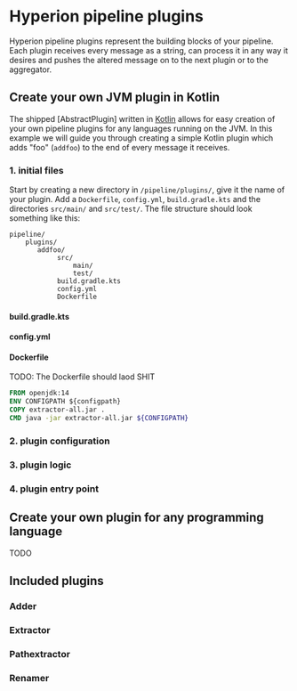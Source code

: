 # Hyperion pipeline plugins
Hyperion pipeline plugins represent the building blocks of your pipeline. 
Each plugin receives every message as a string, can process it in any way it desires 
and pushes the altered message on to the next plugin or to the aggregator.
## Create your own JVM plugin in Kotlin
The shipped [AbstractPlugin] written in [Kotlin](https://kotlinlang.org/) 
allows for easy creation of your own pipeline plugins for any languages running on the JVM.
In this example we will guide you through creating a simple Kotlin plugin 
which adds "foo" (`addfoo`) to the end of every message it receives.

### 1. initial files
Start by creating a new directory in `/pipeline/plugins/`, give it the name of your plugin.
Add a `Dockerfile`, `config.yml`, `build.gradle.kts` and the directories `src/main/` and `src/test/`.
The file structure should look something like this:
```
pipeline/
    plugins/
       addfoo/
            src/
                main/
                test/
            build.gradle.kts
            config.yml
            Dockerfile
```
#### build.gradle.kts
#### config.yml
#### Dockerfile
TODO: The Dockerfile should laod SHIT
```dockerfile
FROM openjdk:14
ENV CONFIGPATH ${configpath}
COPY extractor-all.jar .
CMD java -jar extractor-all.jar ${CONFIGPATH}
```
### 2. plugin configuration
### 3. plugin logic
### 4. plugin entry point

## Create your own plugin for any programming language
TODO

## Included plugins
### Adder
### Extractor
### Pathextractor
### Renamer